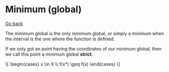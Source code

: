 # Minimum (global)

[Go back](..)

The minimum global is the only minimum global, 
or simply a minimum when the interval is the one
where the function is defined.

If we only got an point having the coordinates
of our minimum global, then we call this point
a minimum global **strict**.

<p>
\[
\begin{cases}
x \in X \\
f(x*) \geq f(x)
\end{cases}
\]
</p>